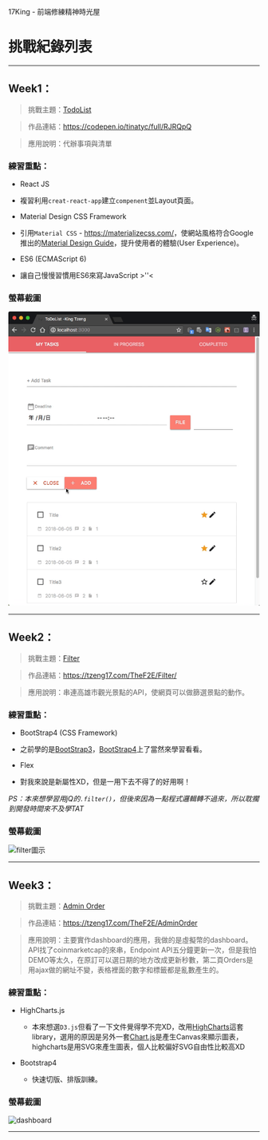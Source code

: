 17King - 前端修練精神時光屋
# 挑戰紀錄列表
---
## Week1：
> 挑戰主題：[TodoList](https://codepen.io/tinatyc/full/RJRQpQ)

> 作品連結：<https://codepen.io/tinatyc/full/RJRQpQ>

> 應用說明：代辦事項與清單

### 練習重點：

- React JS
 - 複習利用`creat-react-app`建立`compenent`並Layout頁面。
 
- Material Design CSS Framework
 - 引用`Material CSS` - <https://materializecss.com/>，使網站風格符合Google推出的[Material Design Guide](https://material.io/)，提升使用者的體驗(User Experience)。

- ES6 (ECMAScript 6)
 - 讓自己慢慢習慣用ES6來寫JavaScript >''<

### 螢幕截圖

![代辦清單圖示](https://github.com/tinatyc/TheF2E-17King/blob/master/ScreenShot/1_TodoList_Screenshot.gif?raw=true "代辦清單圖示")

--- 

## Week2：
> 挑戰主題：[Filter](https://tzeng17.com/TheF2E/Filter/)

> 作品連結：<https://tzeng17.com/TheF2E/Filter/>

> 應用說明：串連高雄市觀光景點的API，使網頁可以做篩選景點的動作。

### 練習重點：

- BootStrap4 (CSS Framework)
 - 之前學的是[BootStrap3](http://getbootstrap.com/docs/3.3/)，[BootStrap4](http://bootstrap.hexschool.com/)上了當然來學習看看。
 
- Flex
 - 對我來說是新屬性XD，但是一用下去不得了的好用啊！

*PS：本來想學習用jQ的`.filter()`，但後來因為一點程式邏輯轉不過來，所以耽擱到開發時間來不及學TAT*

### 螢幕截圖

![filter圖示](https://github.com/tinatyc/TheF2E-17King/blob/master/ScreenShot/2_filter_Screenshot.gif?raw=true "filter圖示")

--- 

## Week3：
> 挑戰主題：[Admin Order](https://tzeng17.com/TheF2E/AdminOrder)

> 作品連結：<https://tzeng17.com/TheF2E/AdminOrder>

> 應用說明：主要實作dashboard的應用，我做的是虛擬幣的dashboard。
> API找了coinmarketcap的來串，Endpoint API五分鐘更新一次，但是我怕DEMO等太久，在原訂可以選日期的地方改成更新秒數，第二頁Orders是用ajax做的網址不變，表格裡面的數字和標籤都是亂數產生的。

### 練習重點：

- HighCharts.js
  - 本來想選`D3.js`但看了一下文件覺得學不完XD，改用[HighCharts](https://www.highcharts.com/)這套library，選用的原因是另外一套[Chart.js](https://www.chartjs.org/)是產生Canvas來顯示圖表，highcharts是用SVG來產生圖表，個人比較偏好SVG自由性比較高XD

 - Bootstrap4
   - 快速切版、排版訓練。

### 螢幕截圖

![dashboard](https://github.com/tinatyc/TheF2E-17King/blob/master/ScreenShot/3_adminOrder_Screenshot.gif?raw=true "dashboard圖示")

--- 
